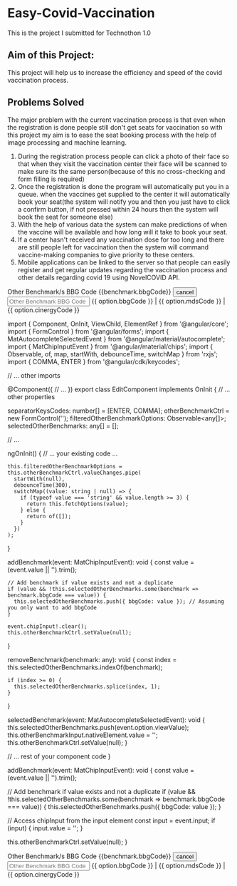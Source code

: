 # Easy-Covid-Vaccination
This is the project I submitted for Technothon 1.0

## **Aim of this Project:**

This project will help us to increase the efficiency and speed of the covid vaccination process.

## **Problems Solved**

The major problem with the current vaccination process is that even when the registration is done people still don't get seats for vaccination so with this project my aim is to ease the seat booking process with the help of image processing and machine learning.

1. During the registration process people can click a photo of their face so that when they visit the vaccination center their face will be scanned to make sure its the same person(because of this no cross-checking and form filling is required)
2. Once the registration is done the program will automatically put you in a queue. when the vaccines get supplied to the center it will automatically book your seat(the system will notify you and then you just have to click a confirm button, if not pressed within 24 hours then the system will book the seat for someone else)
3. With the help of various data the system can make predictions of when the vaccine will be available and how long will it take to book your seat.
4. If a center hasn't received any vaccination dose for too long and there are still people left for vaccination then the system will command vaccine-making companies to give priority to these centers.
5. Mobile applications can be linked to the server so that people can easily register and get regular updates regarding the vaccination process and other details regarding covid 19 using NovelCOVID API.


<mat-form-field class="example-chip-list" appearance="outline">
  <mat-label>Other Benchmark/s BBG Code</mat-label>
  <mat-chip-list #chipList aria-label="Other Benchmark selection">
    <mat-chip
      *ngFor="let benchmark of selectedOtherBenchmarks"
      (removed)="removeBenchmark(benchmark)">
      {{benchmark.bbgCode}} 
      <button matChipRemove>
        <mat-icon>cancel</mat-icon>
      </button>
    </mat-chip>
    <input
      placeholder="Other Benchmark BBG Code"
      #otherBenchmarkInput
      [formControl]="otherBenchmarkControl"
      [matAutocomplete]="auto"
      [matChipInputFor]="chipList"
      [matChipInputSeparatorKeyCodes]="separatorKeysCodes"
      (matChipInputTokenEnd)="addBenchmark($event)"
    />
  </mat-chip-list>
  <mat-autocomplete #auto="matAutocomplete" (optionSelected)="selectedBenchmark($event)">
    <mat-option *ngFor="let option of filteredOtherBenchmarkOptions | async" [value]="option">
      {{ option.bbgCode }} | {{ option.mdsCode }} | {{ option.cinergyCode }}
    </mat-option>
  </mat-autocomplete>
</mat-form-field>






import { Component, OnInit, ViewChild, ElementRef } from '@angular/core';
import { FormControl } from '@angular/forms';
import { MatAutocompleteSelectedEvent } from '@angular/material/autocomplete';
import { MatChipInputEvent } from '@angular/material/chips';
import { Observable, of, map, startWith, debounceTime, switchMap } from 'rxjs';
import { COMMA, ENTER } from '@angular/cdk/keycodes';

// ... other imports

@Component({
  // ...
})
export class EditComponent implements OnInit {
  // ... other properties

  separatorKeysCodes: number[] = [ENTER, COMMA]; 
  otherBenchmarkCtrl = new FormControl('');
  filteredOtherBenchmarkOptions: Observable<any[]>; 
  selectedOtherBenchmarks: any[] = []; 

  // ...

  ngOnInit() {
    // ... your existing code ...

    this.filteredOtherBenchmarkOptions = this.otherBenchmarkCtrl.valueChanges.pipe(
      startWith(null),
      debounceTime(300),
      switchMap((value: string | null) => {
        if (typeof value === 'string' && value.length >= 3) {
          return this.fetchOptions(value);
        } else {
          return of([]);
        }
      })
    );
  }

  addBenchmark(event: MatChipInputEvent): void {
    const value = (event.value || '').trim();

    // Add benchmark if value exists and not a duplicate
    if (value && !this.selectedOtherBenchmarks.some(benchmark => benchmark.bbgCode === value)) {
      this.selectedOtherBenchmarks.push({ bbgCode: value }); // Assuming you only want to add bbgCode
    }

    event.chipInput!.clear();
    this.otherBenchmarkCtrl.setValue(null);
  }

  removeBenchmark(benchmark: any): void {
    const index = this.selectedOtherBenchmarks.indexOf(benchmark);

    if (index >= 0) {
      this.selectedOtherBenchmarks.splice(index, 1);
    }
  }

  selectedBenchmark(event: MatAutocompleteSelectedEvent): void {
    this.selectedOtherBenchmarks.push(event.option.viewValue);
    this.otherBenchmarkInput.nativeElement.value = '';
    this.otherBenchmarkCtrl.setValue(null);
  }

  // ... rest of your component code
}



addBenchmark(event: MatChipInputEvent): void {
  const value = (event.value || '').trim();

  // Add benchmark if value exists and not a duplicate
  if (value && !this.selectedOtherBenchmarks.some(benchmark => benchmark.bbgCode === value)) {
    this.selectedOtherBenchmarks.push({ bbgCode: value }); 
  }

  // Access chipInput from the input element
  const input = event.input;
  if (input) {
    input.value = '';
  }

  this.otherBenchmarkCtrl.setValue(null);
}




<mat-form-field>
  <mat-label>Other Benchmark/s BBG Code</mat-label>
  <mat-chip-list #chipList aria-label="Other Benchmark selection">
    <mat-chip
      *ngFor="let benchmark of selectedOtherBenchmarks"
      (removed)="removeBenchmark(benchmark)">
      {{benchmark.bbgCode}}
      <button matChipRemove>
        <mat-icon>cancel</mat-icon>
      </button>
    </mat-chip>
    <input
      placeholder="Other Benchmark BBG Code"
      #otherBenchmarkInput
      [formControl]="otherBenchmarkControl"
      [matAutocomplete]="auto"
      [matChipInputFor]="chipList" 
      [matChipInputSeparatorKeyCodes]="separatorKeysCodes"
      (matChipInputTokenEnd)="addBenchmark($event)"
    />
  </mat-chip-list>
  <mat-autocomplete #auto="matAutocomplete" (optionSelected)="selectedBenchmark($event)">
    <mat-option *ngFor="let option of filteredOtherBenchmarkOptions | async" [value]="option">
      {{ option.bbgCode }} | {{ option.mdsCode }} | {{ option.cinergyCode }}
    </mat-option>
  </mat-autocomplete>
</mat-form-field>
